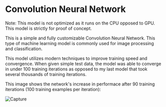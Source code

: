 # Convolution Neural Network

Note: This model is not optimized as it runs on the CPU opposed to GPU. This model is strictly for proof of concept.

This is a simple and fully customizable Convolution Neural Network. This type of machine learning model is commonly used for image processing and classification. 

This model utilizes modern techniques to improve training speed and convergence. When given simple test data, the model was able to converge in under 100 training iterations as opposed to my last model that took several thousands of training iterations.

This image shows the network's increase in performace after 90 training iterations (100 training examples per iteration):

![Capture](https://github.com/calebeallen/Convolution-Neural-Network/assets/147087056/173d836e-7dda-4c4f-a371-052ccca82371)
